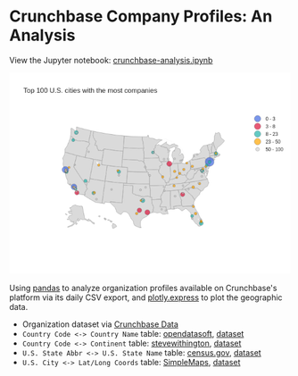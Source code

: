 # Crunchbase Company Profiles: An Analysis
View the Jupyter notebook: [crunchbase-analysis.ipynb](//github.com/christianmendoza/crunchbase-organization-analysis/blob/main/crunchbase-analysis.ipynb)

![Top 100 U.S. cities with the most companies](images/top-100-us-cities-bubble.png)

Using [pandas](https://pandas.pydata.org/) to analyze organization profiles available on Crunchbase's platform via its daily CSV export, and [plotly.express](https://plotly.com/python/plotly-express/) to plot the geographic data.

- Organization dataset via [Crunchbase Data](https://data.crunchbase.com/docs/daily-csv-export)
- `Country Code <-> Country Name` table: [opendatasoft](https://www.opendatasoft.com/), [dataset](https://public.opendatasoft.com/explore/dataset/countries-codes/export/?rows=1)
- `Country Code <-> Continent` table: [stevewithington](https://gist.github.com/stevewithington), [dataset](https://gist.githubusercontent.com/stevewithington/20a69c0b6d2ff846ea5d35e5fc47f26c/raw/13716ceb2f22b5643ce5e7039643c86a0e0c6da6/country-and-continent-codes-list-csv.csv)
- `U.S. State Abbr <-> U.S. State Name` table: [census.gov](https://www.census.gov/library/reference/code-lists/ansi.html#state), [dataset](https://www2.census.gov/geo/docs/reference/state.txt)
- `U.S. City <-> Lat/Long Coords` table: [SimpleMaps](https://simplemaps.com/data), [dataset](https://simplemaps.com/data/us-cities)